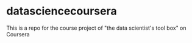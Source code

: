 # datasciencecoursera
This is a repo for the course project of "the data scientist's tool box" on Coursera
